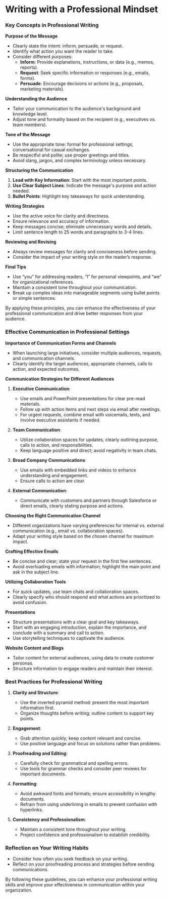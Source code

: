 # Writing with a Professional Mindset

### Key Concepts in Professional Writing

**Purpose of the Message**
- Clearly state the intent: inform, persuade, or request.
- Identify what action you want the reader to take.
- Consider different purposes:
  - **Inform**: Provide explanations, instructions, or data (e.g., memos, reports).
  - **Request**: Seek specific information or responses (e.g., emails, forms).
  - **Persuade**: Encourage decisions or actions (e.g., proposals, marketing materials).

**Understanding the Audience**
- Tailor your communication to the audience's background and knowledge level.
- Adjust tone and formality based on the recipient (e.g., executives vs. team members).

**Tone of the Message**
- Use the appropriate tone: formal for professional settings, conversational for casual exchanges.
- Be respectful and polite; use proper greetings and titles.
- Avoid slang, jargon, and complex terminology unless necessary.

**Structuring the Communication**
1. **Lead with Key Information**: Start with the most important points.
2. **Use Clear Subject Lines**: Indicate the message's purpose and action needed.
3. **Bullet Points**: Highlight key takeaways for quick understanding.

**Writing Strategies**
- Use the active voice for clarity and directness.
- Ensure relevance and accuracy of information.
- Keep messages concise; eliminate unnecessary words and details.
- Limit sentence length to 25 words and paragraphs to 3-4 lines.

**Reviewing and Revising**
- Always review messages for clarity and conciseness before sending.
- Consider the impact of your writing style on the reader’s response.

**Final Tips**
- Use “you” for addressing readers, “I” for personal viewpoints, and “we” for organizational references.
- Maintain a consistent tone throughout your communication.
- Break up complex ideas into manageable segments using bullet points or simple sentences.

By applying these principles, you can enhance the effectiveness of your professional communication and drive better responses from your audience.

### Effective Communication in Professional Settings

**Importance of Communication Forms and Channels**
- When launching large initiatives, consider multiple audiences, requests, and communication channels.
- Clearly identify the target audiences, appropriate channels, calls to action, and expected outcomes.

**Communication Strategies for Different Audiences**
1. **Executive Communication**:
   - Use emails and PowerPoint presentations for clear pre-read materials.
   - Follow up with action items and next steps via email after meetings.
   - For urgent requests, combine email with voicemails, texts, and involve executive assistants if needed.

2. **Team Communication**:
   - Utilize collaboration spaces for updates, clearly outlining purpose, calls to action, and responsibilities.
   - Keep language positive and direct; avoid negativity in team chats.

3. **Broad Company Communications**:
   - Use emails with embedded links and videos to enhance understanding and engagement.
   - Ensure calls to action are clear.

4. **External Communication**:
   - Communicate with customers and partners through Salesforce or direct emails, clearly stating purpose and actions.

**Choosing the Right Communication Channel**
- Different organizations have varying preferences for internal vs. external communication (e.g., email vs. collaboration spaces).
- Adapt your writing style based on the chosen channel for maximum impact.

**Crafting Effective Emails**
- Be concise and clear; state your request in the first few sentences.
- Avoid overloading emails with information; highlight the main point and ask in the subject line.
  
**Utilizing Collaboration Tools**
- For quick updates, use team chats and collaboration spaces.
- Clearly specify who should respond and what actions are prioritized to avoid confusion.

**Presentations**
- Structure presentations with a clear goal and key takeaways.
- Start with an engaging introduction, explain the importance, and conclude with a summary and call to action.
- Use storytelling techniques to captivate the audience.

**Website Content and Blogs**
- Tailor content for external audiences, using data to create customer personas.
- Structure information to engage readers and maintain their interest.

### Best Practices for Professional Writing

1. **Clarity and Structure**:
   - Use the inverted pyramid method: present the most important information first.
   - Organize thoughts before writing; outline content to support key points.

2. **Engagement**:
   - Grab attention quickly; keep content relevant and concise.
   - Use positive language and focus on solutions rather than problems.

3. **Proofreading and Editing**:
   - Carefully check for grammatical and spelling errors.
   - Use tools for grammar checks and consider peer reviews for important documents.

4. **Formatting**:
   - Avoid awkward fonts and formats; ensure accessibility in lengthy documents.
   - Refrain from using underlining in emails to prevent confusion with hyperlinks.

5. **Consistency and Professionalism**:
   - Maintain a consistent tone throughout your writing.
   - Project confidence and professionalism to establish credibility.

### Reflection on Your Writing Habits
- Consider how often you seek feedback on your writing.
- Reflect on your proofreading process and strategies before sending communications.

By following these guidelines, you can enhance your professional writing skills and improve your effectiveness in communication within your organization.